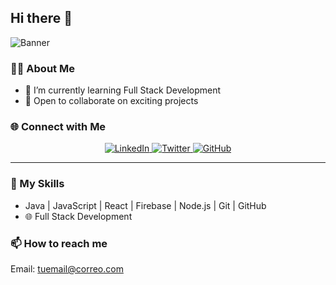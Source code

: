 ## Hi there 👋

![Banner](https://via.placeholder.com/1200x300.png?text=Your+Custom+Banner+Here)  
<!-- Cambia la URL del banner por una imagen alojada en un lugar público -->

### 👨‍💻 About Me
- 🌱 I’m currently learning Full Stack Development
- 💼 Open to collaborate on exciting projects

### 🌐 Connect with Me
<p align="center">
  <a href="https://www.linkedin.com/in/tu-perfil-linkedin" target="_blank">
    <img src="https://img.shields.io/badge/LinkedIn-%230077B5.svg?style=for-the-badge&logo=linkedin&logoColor=white" alt="LinkedIn">
  </a>
  <a href="https://twitter.com/tu-twitter" target="_blank">
    <img src="https://img.shields.io/badge/Twitter-%231DA1F2.svg?style=for-the-badge&logo=twitter&logoColor=white" alt="Twitter">
  </a>
  <a href="https://github.com/tu-usuario-github" target="_blank">
    <img src="https://img.shields.io/badge/GitHub-%2312100E.svg?style=for-the-badge&logo=github&logoColor=white" alt="GitHub">
  </a>
</p>

---

### 🚀 My Skills
- Java | JavaScript | React | Firebase | Node.js | Git | GitHub
- 🌐 Full Stack Development

### 📫 How to reach me
Email: tuemail@correo.com
